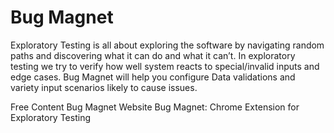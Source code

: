 # Bug Magnet

Exploratory Testing is all about exploring the software by navigating random paths and discovering what it can do and what it can’t. In exploratory testing we try to verify how well system reacts to special/invalid inputs and edge cases. Bug Magnet will help you configure Data validations and variety input scenarios likely to cause issues.

<ResourceGroupTitle>Free Content</ResourceGroupTitle>
<BadgeLink colorScheme='blue' badgeText='Official Website' href='https://bugmagnet.org/'>Bug Magnet Website</BadgeLink>
<BadgeLink colorScheme='yellow' badgeText='Read' href='http://www.testingjournals.com/bug-magnet-extension-exploratory-testing/'>Bug Magnet: Chrome Extension for Exploratory Testing</BadgeLink>